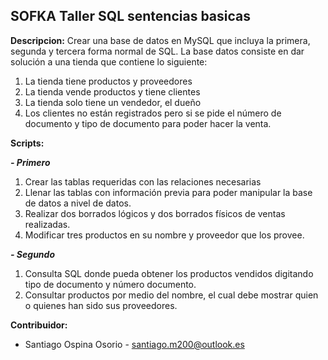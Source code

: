## SOFKA Taller SQL sentencias basicas

**Descripcion:**
Crear una base de datos en MySQL que incluya la primera, segunda y tercera forma normal de SQL. La base datos consiste en dar solución a una tienda que contiene lo siguiente:
1. La tienda tiene productos y proveedores
2. La tienda vende productos y tiene clientes
3. La tienda solo tiene un vendedor, el dueño
4. Los clientes no están registrados pero si se pide el número de documento y tipo de documento para poder
hacer la venta.

**Scripts:**

***- Primero***
1. Crear las tablas requeridas con las relaciones necesarias
3. Llenar las tablas con información previa para poder manipular la base de datos a nivel de datos.
4. Realizar dos borrados lógicos y dos borrados físicos de ventas realizadas.
5. Modificar tres productos en su nombre y proveedor que los provee.

***- Segundo***
1. Consulta SQL donde pueda obtener los productos vendidos digitando tipo de documento y número documento.
2. Consultar productos por medio del nombre, el cual debe mostrar quien o quienes han sido sus proveedores.

**Contribuidor:**
- Santiago Ospina Osorio - santiago.m200@outlook.es
